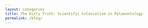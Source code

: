 ```yaml
---
layout: categories
title: The Dirty Truth: Scientific Colonialism in Palaeontology
permalink: /blog/
---
```

